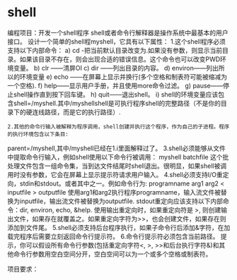 # shell
编程项目：开发一个shell程序
shell或者命令行解释器是操作系统中最基本的用户接口。
设计一个简单的shell程myshell，它具有以下属性：
	1.这个shell程序必须支持以下内部命令：
	a) cd <directory>-把当前默认目录改变为<directory>.如果没有<directory>参数，则显示当前目录。如果该目录不存在，则会出现合适的错误信息。这个命令也可以改变PWD环境变量。
	b) clr ——清屏OI
	c) dir <directory>——列出目录<directory>的内容。
	d) environ——列出所以的环境变量
	e) echo <coommnet>——在屏幕上显示<coommnet>并换行(多个空格和制表符可能被缩减为一个空格).
	f) help——显示用户手册，并且使用more命令过滤。
	g) pause——停止shell操作直到按下回车键。
	h) quit——退出shell。
	i) shell的环境变量应该包含shell=<pathname>/myshell.其中<pathname>/myshellshell是可执行程序shell的完整路径（不是你的目录下的硬连线路径，而是它的执行路径）.

	2.其他的命令行输入被解释为程序调用，shell创建并执行这个程序，作为自己的子进程。程序的执行环境包含以下条目:
parent=<pathname>/myshell,其中<pahtname>/myshell已经在1.i里面解释过了。
3.shell必须能够从文件中提取命令行输入，例如shell使用以下命令行被调用：
	myshell batchfile
	这个批处理文件包含一组命令集，当到达文件结尾时shell退出。很明显，如果shell被调用时没有参数，它会在屏幕上显示提示符请求用户输入。
	4.shell必须支持I/O重定向，stdin和stdout。或者其中之一。例如命令行为:
programname arg1 arg2 < inputfile > outputfile 
使用arg1和arg2执行程序programname，输入流文件被替换为inputfile，输出流文件被替换为outputfile.
	stdout重定向应该支持以下内部命令：dir, environ, echo, &help.
	使用输出重定向时，如果重定向符是 >, 则创建输出文件，如果存在就覆盖之。如果重定向字符为>>，也会创建文件，如果存在则添加到文件尾。
5.shell必须支持后台程序执行，如果子命令行后添加&字符，在加载完程序后需要立刻返回命令行提示符。
6.命令行提示符必须包含当前路径。
	提示，你可以假设所有命令行参数(包括重定向字符<, >, >>和后台执行字符&)和其他命令行参数用空白空间分开，空白空间可以为一个或多个空格或制表符。
	
项目要求：
